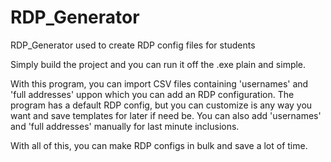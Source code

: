 # RDP_Generator
RDP_Generator used to create RDP config files for students

Simply build the project and you can run it off the .exe plain and simple.

With this program, you can import CSV files containing 'usernames' and 'full addresses' uppon which you can add an RDP configuration.
The program has a default RDP config, but you can customize is any way you want and save templates for later if need be.
You can also add 'usernames' and 'full addresses' manually for last minute inclusions.

With all of this, you can make RDP configs in bulk and save a lot of time.

